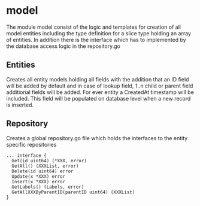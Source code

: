 # model
The module model consist of the logic and templates for creation of all model entities including the type definition for a slice type holding an array of entities. In addition there is the interface which has to implemented by the database access logic in the repository.go

## Entities
Creates all entity models holding all fields with the addition that an ID field will be added by default and in case of lookup field, 1..n child or parent field additional fields will be added. For ever entity a CreatedAt timestamp will be included. This field will be populated on database level when a new record is inserted.

## Repository
Creates a global repository.go file which holds the interfaces to the entity specific repositories

	... interface {
	  Get(id uint64) (*XXX, error)
	  GetAll() (XXXList, error) 
	  Delete(id uint64) error 
	  Update(x *XXX) error 
	  Insert(x *XXX) error 
	  GetLabels() (Labels, error)
	  GetAllXXXByParentID(parentID uint64) (XXXList)				
	}
